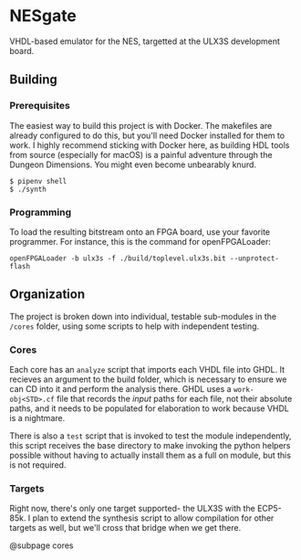 # NESgate

VHDL-based emulator for the NES, targetted at the ULX3S development board.

## Building

### Prerequisites

The easiest way to build this project is with Docker. The makefiles are
already configured to do this, but you'll need Docker installed for them to
work. I highly recommend sticking with Docker here, as building HDL tools from
source (especially for macOS) is a painful adventure through the Dungeon
Dimensions. You might even become unbearably knurd.

```
$ pipenv shell
$ ./synth
```

### Programming

To load the resulting bitstream onto an FPGA board, use your favorite programmer.
For instance, this is the command for openFPGALoader:

```
openFPGALoader -b ulx3s -f ./build/toplevel.ulx3s.bit --unprotect-flash
```

## Organization

The project is broken down into individual, testable sub-modules in the `/cores`
folder, using some scripts to help with independent testing.

### Cores

Each core has an `analyze` script that imports each VHDL file into GHDL. It
recieves an argument to the build folder, which is necessary to ensure we can
CD into it and perform the analysis there. GHDL uses a `work-obj<STD>.cf` file
that records the _input_ paths for each file, not their absolute paths, and
it needs to be populated for elaboration to work because VHDL is a nightmare.

There is also a `test` script that is invoked to test the module independently,
this script receives the base directory to make invoking the python helpers
possible without having to actually install them as a full on module, but this
is not required.

### Targets

Right now, there's only one target supported- the ULX3S with the ECP5-85k. I
plan to extend the synthesis script to allow compilation for other targets as
well, but we'll cross that bridge when we get there.

@subpage cores
